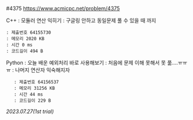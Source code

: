 #4375
https://www.acmicpc.net/problem/4375

C++ : 모듈러 연산 익히기
    : 구글링 안하고 동일문제 풀 수 있을 때 까지

    : 제출번호 64155730
    : 메모리 2020 KB
    : 시간 0 ms
    : 코드길이 494 B

Python : 오늘 배운 예외처리 바로 사용해보기
       : 처음에 문제 이해 못해서 못 풂....ㅠㅠㅠ
       : 나머지 연산자 익숙해지자
        
       : 제출번호 64156537
       : 메모리 31256 KB
       : 시간 44 ms
       : 코드길이 229 B

*2023.07.27(1st trial)*